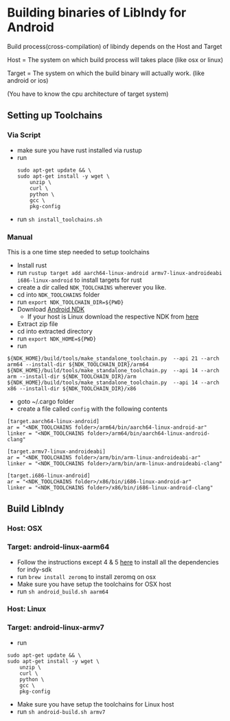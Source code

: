 # Building binaries of LibIndy for Android
Build process(cross-compilation) of libindy depends on the Host and Target

Host = The system on which build process will takes place (like osx or linux)

Target = The system on which the build binary will actually work. (like android or ios)

(You have to know the cpu architecture of target system)

## Setting up Toolchains
### Via Script
- make sure you have rust installed via rustup
- run 
    ```
    sudo apt-get update && \
    sudo apt-get install -y wget \
        unzip \
        curl \
        python \
        gcc \
        pkg-config
    ```
- run `sh install_toolchains.sh`

### Manual
This is a one time step needed to setup toolchains
- Install rust 
- run `rustup target add aarch64-linux-android armv7-linux-androideabi i686-linux-android` to install targets for rust
- create a dir called `NDK_TOOLCHAINS` wherever you like.
- cd into  `NDK_TOOLCHAINS` folder 
- run `export NDK_TOOLCHAIN_DIR=${PWD}`
- Download [Android NDK](https://dl.google.com/android/repository/android-ndk-r16b-darwin-x86_64.zip)
    - If your host is Linux download the respective NDK from [here](https://developer.android.com/ndk/downloads/index.html)
- Extract zip file
- cd into extracted directory
- run `export NDK_HOME=${PWD}`
- run 
```
${NDK_HOME}/build/tools/make_standalone_toolchain.py  --api 21 --arch arm64 --install-dir ${NDK_TOOLCHAIN_DIR}/arm64
${NDK_HOME}/build/tools/make_standalone_toolchain.py  --api 14 --arch arm --install-dir ${NDK_TOOLCHAIN_DIR}/arm
${NDK_HOME}/build/tools/make_standalone_toolchain.py  --api 14 --arch x86 --install-dir ${NDK_TOOLCHAIN_DIR}/x86
```
- goto ~/.cargo folder
- create a file called `config` with the following contents
```
[target.aarch64-linux-android]
ar = "<NDK_TOOLCHAINS folder>/arm64/bin/aarch64-linux-android-ar"
linker = "<NDK_TOOLCHAINS folder>/arm64/bin/aarch64-linux-android-clang"

[target.armv7-linux-androideabi]
ar = "<NDK_TOOLCHAINS folder>/arm/bin/arm-linux-androideabi-ar"
linker = "<NDK_TOOLCHAINS folder>/arm/bin/arm-linux-androideabi-clang"

[target.i686-linux-android]
ar = "<NDK_TOOLCHAINS folder>/x86/bin/i686-linux-android-ar"
linker = "<NDK_TOOLCHAINS folder>/x86/bin/i686-linux-android-clang"
```

## Build LibIndy
### Host: OSX 
### Target: android-linux-aarm64
- Follow the instructions except 4 & 5 [here](https://github.com/hyperledger/indy-sdk/blob/master/doc/mac-build.md) to install all the dependencies for indy-sdk 
- run `brew install zeromq` to install zeromq on osx
- Make sure you have setup the toolchains for OSX host
- run `sh android_build.sh aarm64`

### Host: Linux 
### Target: android-linux-armv7

- run 
```
sudo apt-get update && \
sudo apt-get install -y wget \
    unzip \
    curl \
    python \
    gcc \
    pkg-config

```
- Make sure you have setup the toolchains for Linux host
- run `sh android-build.sh armv7`


